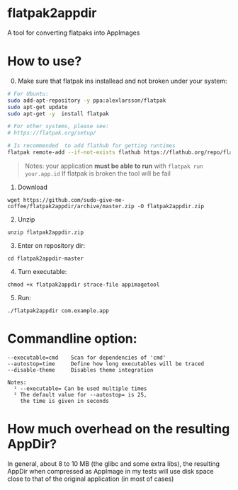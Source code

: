 # flatpak2appdir
A tool for converting flatpaks into AppImages

# How to use?

0. Make sure that flatpak ins installead and not broken under your system:
```bash
# For Ubuntu:
sudo add-apt-repository -y ppa:alexlarsson/flatpak
sudo apt-get update
sudo apt-get -y  install flatpak

# For other systems, please see:
# https://flatpak.org/setup/

# Is recommended  to add flathub for getting runtimes
flatpak remote-add --if-not-exists flathub https://flathub.org/repo/flathub.flatpakrepo

```
> Notes: your application **must be able to run** with `flatpak run your.app.id`
> If flatpak is broken the tool will be fail

1. Download
```
wget https://github.com/sudo-give-me-coffee/flatpak2appdir/archive/master.zip -O flatpak2appdir.zip
```

2. Unzip
```
unzip flatpak2appdir.zip
```

3. Enter on repository dir:
```
cd flatpak2appdir-master
```


4. Turn executable:
```
chmod +x flatpak2appdir strace-file appimagetool
```

5. Run:
```
./flatpak2appdir com.example.app
```

# Commandline option:

```
--executable=cmd    Scan for dependencies of 'cmd'
--autostop=time     Define how long executables will be traced
--disable-theme     Disables theme integration

Notes:
  ¹ --executable= Can be used multiple times
  ² The default value for --autostop= is 25,
    the time is given in seconds
```

# How much overhead on the resulting AppDir?

In general, about 8 to 10 MB (the glibc and some extra libs), the resulting AppDir when compressed as AppImage in my tests will use disk space close to that of the original application (in most of cases)

